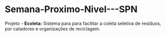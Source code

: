 <h1>Semana-Proximo-Nivel---SPN</h1>
<p>Projeto - <b>Ecoleta:</b> Sistema para para facilitar
a coleta seletiva de resíduos, por catadores 
e organizações de reciclagem.<p>
